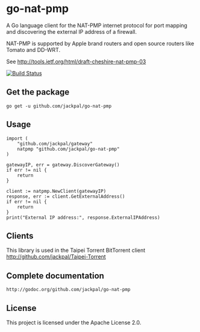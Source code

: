 go-nat-pmp
==========

A Go language client for the NAT-PMP internet protocol for port mapping and discovering the external
IP address of a firewall.

NAT-PMP is supported by Apple brand routers and open source routers like Tomato and DD-WRT.

See http://tools.ietf.org/html/draft-cheshire-nat-pmp-03


[![Build Status](https://travis-ci.org/jackpal/go-nat-pmp.svg)](https://travis-ci.org/jackpal/go-nat-pmp)

Get the package
---------------

    go get -u github.com/jackpal/go-nat-pmp

Usage
-----

    import (
        "github.com/jackpal/gateway"
        natpmp "github.com/jackpal/go-nat-pmp"
    )

    gatewayIP, err = gateway.DiscoverGateway()
    if err != nil {
        return
    }

    client := natpmp.NewClient(gatewayIP)
    response, err := client.GetExternalAddress()
    if err != nil {
        return
    }
    print("External IP address:", response.ExternalIPAddress)

Clients
-------

This library is used in the Taipei Torrent BitTorrent client http://github.com/jackpal/Taipei-Torrent

Complete documentation
----------------------

    http://godoc.org/github.com/jackpal/go-nat-pmp

License
-------

This project is licensed under the Apache License 2.0.
